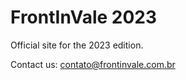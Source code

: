 # FrontInVale 2023
Official site for the 2023 edition.

Contact us: [contato@frontinvale.com.br](mailto:contato@frontinvale.com.br)